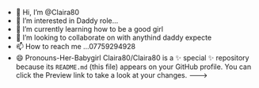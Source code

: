 - 👋 Hi, I’m @Claira80
- 👀 I’m interested in Daddy role...
- 🌱 I’m currently learning how to be a good girl
- 💞️ I’m looking to collaborate on with anythind daddy expecte
- 📫 How to reach me ...07759294928
- 😄 Pronouns-Her-Babygirl
Claira80/Claira80 is a ✨ special ✨ repository because its `README.md` (this file) appears on your GitHub profile.
You can click the Preview link to take a look at your changes.
--->
